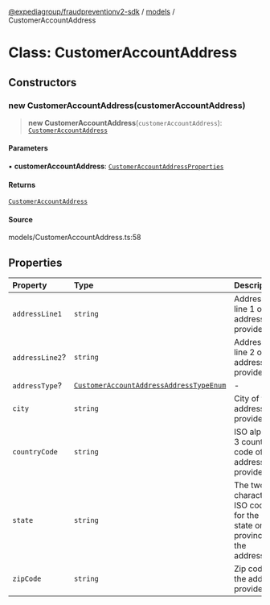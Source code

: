 [@expediagroup/fraudpreventionv2-sdk](../../index.md) / [models](../index.md) / CustomerAccountAddress

# Class: CustomerAccountAddress

## Constructors

### new CustomerAccountAddress(customerAccountAddress)

> **new CustomerAccountAddress**(`customerAccountAddress`): [`CustomerAccountAddress`](CustomerAccountAddress.md)

#### Parameters

▪ **customerAccountAddress**: [`CustomerAccountAddressProperties`](../interfaces/CustomerAccountAddressProperties.md)

#### Returns

[`CustomerAccountAddress`](CustomerAccountAddress.md)

#### Source

models/CustomerAccountAddress.ts:58

## Properties

| Property | Type | Description | Source |
| :------ | :------ | :------ | :------ |
| `addressLine1` | `string` | Address line 1 of the address provided. | models/CustomerAccountAddress.ts:31 |
| `addressLine2`? | `string` | Address line 2 of the address provided. | models/CustomerAccountAddress.ts:36 |
| `addressType`? | [`CustomerAccountAddressAddressTypeEnum`](../type-aliases/CustomerAccountAddressAddressTypeEnum.md) | - | models/CustomerAccountAddress.ts:26 |
| `city` | `string` | City of the address provided. | models/CustomerAccountAddress.ts:41 |
| `countryCode` | `string` | ISO alpha-3 country code of the address provided. | models/CustomerAccountAddress.ts:56 |
| `state` | `string` | The two-characters ISO code for the state or province of the address. | models/CustomerAccountAddress.ts:46 |
| `zipCode` | `string` | Zip code of the address provided. | models/CustomerAccountAddress.ts:51 |

